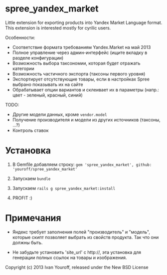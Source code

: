 spree_yandex_market
==================

Little extension for exporting products into Yandex Market Language format. This extension is interested mostly for cyrilic users.

Особенности:
- Соответствие формата требованиям Yandex.Market на май 2013
- Полное управление через админ-интерфейс (ищите вкладку в разделе конфигурации)
- Возможность выбора таксономии, которая будет отражать категории
- Возможность частичного экспорта (таксоны первого уровня)
- Экспортирует отсутствующие товары, если в настройках Spree выбрано показывать их на сайте
- Обрабатывает опции вариантов и склеивает их в параметры (напр.: цвет - зеленый, красный, синий)

TODO:
- Другие модели данных, кроме `vendor.model`
- Получение производителя и модели из других источников (таксоны, ...?)
- Контроль ставок


Установка
=========
1) В Gemfile добавляем строку:
`gem 'spree_yandex_market', github: 'youroff/spree_yandex_market'`

2) Запускаем `bundle`

3) Запускаем `rails g spree_yandex_market:install`

4) PROFIT :)

Примечания
==========
- Яндекс требует заполнения полей "производитель" и "модель", которые скипт позволяет выбрать из свойств продукта. Так что они должны быть.

- Не забудьте установить 'site_url' с http://, эта установка для генерации полных ссылок на товары и изображения.


Copyright (c) 2013 Ivan Youroff, released under the New BSD License